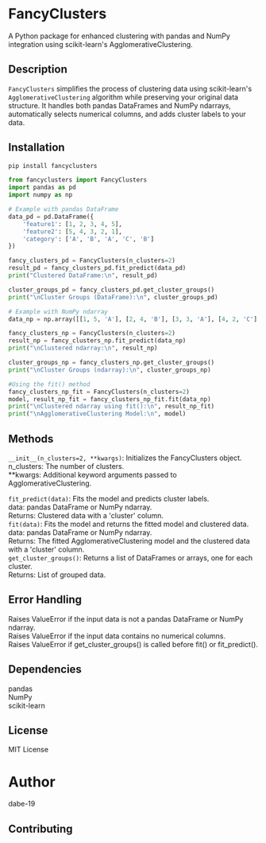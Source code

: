 # FancyClusters

A Python package for enhanced clustering with pandas and NumPy integration using scikit-learn's AgglomerativeClustering.

## Description

`FancyClusters` simplifies the process of clustering data using scikit-learn's `AgglomerativeClustering` algorithm while preserving your original data structure. It handles both pandas DataFrames and NumPy ndarrays, automatically selects numerical columns, and adds cluster labels to your data.

## Installation

```bash
pip install fancyclusters
```

```python
from fancyclusters import FancyClusters
import pandas as pd
import numpy as np

# Example with pandas DataFrame
data_pd = pd.DataFrame({
    'feature1': [1, 2, 3, 4, 5],
    'feature2': [5, 4, 3, 2, 1],
    'category': ['A', 'B', 'A', 'C', 'B']
})

fancy_clusters_pd = FancyClusters(n_clusters=2)
result_pd = fancy_clusters_pd.fit_predict(data_pd)
print("Clustered DataFrame:\n", result_pd)

cluster_groups_pd = fancy_clusters_pd.get_cluster_groups()
print("\nCluster Groups (DataFrame):\n", cluster_groups_pd)

# Example with NumPy ndarray
data_np = np.array([[1, 5, 'A'], [2, 4, 'B'], [3, 3, 'A'], [4, 2, 'C'], [5, 1, 'B']])

fancy_clusters_np = FancyClusters(n_clusters=2)
result_np = fancy_clusters_np.fit_predict(data_np)
print("\nClustered ndarray:\n", result_np)

cluster_groups_np = fancy_clusters_np.get_cluster_groups()
print("\nCluster Groups (ndarray):\n", cluster_groups_np)

#Using the fit() method
fancy_clusters_np_fit = FancyClusters(n_clusters=2)
model, result_np_fit = fancy_clusters_np_fit.fit(data_np)
print("\nClustered ndarray using fit():\n", result_np_fit)
print("\nAgglomerativeClustering Model:\n", model)
```
## Methods
`__init__(n_clusters=2, **kwargs)`: Initializes the FancyClusters object.  
n_clusters: The number of clusters.  
**kwargs: Additional keyword arguments passed to AgglomerativeClustering.  
  
`fit_predict(data)`: Fits the model and predicts cluster labels.  
data: pandas DataFrame or NumPy ndarray.  
Returns: Clustered data with a 'cluster' column.  
`fit(data)`: Fits the model and returns the fitted model and clustered data.  
data: pandas DataFrame or NumPy ndarray.  
Returns: The fitted AgglomerativeClustering model and the clustered data with a 'cluster' column.  
`get_cluster_groups()`: Returns a list of DataFrames or arrays, one for each cluster.  
Returns: List of grouped data.  

## Error Handling
Raises ValueError if the input data is not a pandas DataFrame or NumPy ndarray.  
Raises ValueError if the input data contains no numerical columns.  
Raises ValueError if get_cluster_groups() is called before fit() or fit_predict().  

## Dependencies
pandas  
NumPy  
scikit-learn  

## License
MIT License

# Author
dabe-19

## Contributing


